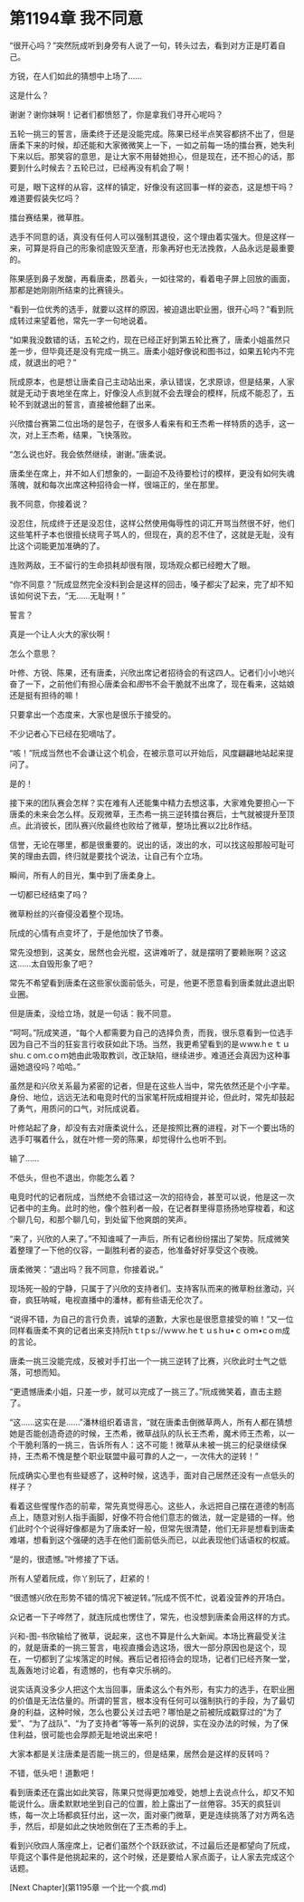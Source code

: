 # 第1194章 我不同意

“很开心吗？”突然阮成听到身旁有人说了一句，转头过去，看到对方正是盯着自己。

方锐，在人们如此的猜想中上场了……

这是什么？

谢谢？谢你妹啊！记者们都愤怒了，你是拿我们寻开心呢吗？

五轮一挑三的誓言，唐柔终于还是没能完成。陈果已经半点笑容都挤不出了，但是唐柔下来的时候，却还能和大家微微笑上一下，一如之前每一场的擂台赛，她失利下来以后。那笑容的意思，是让大家不用替她担心，但是现在，还不担心的话，那要到什么时候去？五轮已过，已经再没有机会了啊！

可是，眼下这样的从容，这样的镇定，好像没有这回事一样的姿态，这是想干吗？难道要假装失忆吗？

擂台赛结果，微草胜。

选手不同意的话，真没有任何人可以强制其退役，这个理由着实强大。但是这样一来，可算是将自己的形象彻底毁灭至渣，形象再好也无法挽救，人品永远是最重要的。

陈果感到鼻子发酸，再看唐柔，昂着头，一如往常的，看着电子屏上回放的画面，那都是她刚刚所结束的比赛镜头。

“看到一位优秀的选手，就要以这样的原因，被迫退出职业圈，很开心吗？”看到阮成转过来望着他，常先一字一句地说着。

“如果我没数错的话，五轮之约，现在已经正好到第五轮比赛了，唐柔小姐虽然只差一步，但毕竟还是没有完成一挑三。唐柔小姐好像说和图书过，如果五轮内不完成，就退出的吧？”

阮成原本，也是想让唐柔自己主动站出来，承认错误，乞求原谅，但是结果，人家就是无动于衷地坐在席上，好像没人点到就不会去理会的模样，阮成不能忍了，五轮不到就退出的誓言，直接被他翻了出来。

兴欣擂台赛第二位出场的是包子，在很多人看来有和王杰希一样特质的选手，这一次，对上王杰希，结果，飞快落败。

“怎么说也好。我会依然继续，谢谢。”唐柔说。

唐柔坐在席上，并不如人们想象的，一副迫不及待要检讨的模样，更没有如何失魂落魄，就和每次出席这种招待会一样，很端正的，坐在那里。

我不同意，你接着说？

没忍住，阮成终于还是没忍住，这样公然使用侮辱性的词汇开骂当然很不好，他们这些笔杆子本也很擅长绕弯子骂人的，但现在，真的忍不住了，这就是无耻，没有比这个词能更加准确的了。

连败两敌，王不留行的生命损耗却很有限，现场观众都已经瞪大了眼。

“你不同意？”阮成显然完全没料到会是这样的回击，嗓子都尖了起来，完了却不知该如何说下去，“无……无耻啊！”

誓言？

真是一个让人火大的家伙啊！

怎么个意思？

叶修、方锐、陈果，还有唐柔，兴欣出席记者招待会的有这四人。记者们小小地兴奋了一下，之前他们有担心唐柔会和*图*书不会干脆就不出席了，现在看来，这姑娘还是挺有担待的嘛！

只要拿出一个态度来，大家也是很乐于接受的。

不少记者心下已经在犯嘀咕了。

“咳！”阮成当然也不会谦让这个机会，在被示意可以开始后，风度翩翩地站起来提问了。

是的！

接下来的团队赛会怎样？实在难有人还能集中精力去想这事，大家难免要担心一下唐柔的未来会怎么样。反观微草，王杰希一挑三逆转擂台赛后，士气就被提升至顶点。此消彼长，团队赛兴欣最终也败给了微草，整场比赛以2比8作结。

信誉，无论在哪里，都是很重要的。说出的话，泼出的水，可以找这般那般可耻可笑的理由去圆，终归就是要找个说法，让自己有个立场。

瞬间，所有人的目光，集中到了唐柔身上。

一切都已经结束了吗？

微草粉丝的兴奋侵没着整个现场。

阮成的心情有点变坏了，于是他加快了节奏。

常先没想到，这美女，居然也会光棍，这讲难听了，就是摆明了要赖账啊？这这这……太自毁形象了吧？

常先不希望看到唐柔在这些家伙面前低头，可是，他更不愿意看到唐柔就此退出职业圈。

但是唐柔，没给立场，就是一句话：我不同意。

“呵呵。”阮成笑道，“每个人都需要为自己的选择负责，而我，很乐意看到一位选手因为自己不当的狂妄言行收获如此下场。当然，我更希望看到的是ｗww.hｅｔｕshu.ｃoｍ.cｏｍ她由此吸取教训，改正缺陷，继续进步。难道还会真因为这种事逼她退役吗？哈哈。”

虽然是和兴欣关系最为紧密的记者，但是在这些人当中，常先依然还是个小字辈。身份、地位，远远无法和电竞时代的当家笔杆阮成相提并论，但此时，常先却鼓起了勇气，用质问的口气，对阮成说着。

叶修站起了身，却没有去对唐柔说什么，还是按照比赛的进程，对下一个要出场的选手叮嘱着什么，就在叶修一旁的陈果，却觉得什么也听不到。

输了……

不低头，但也不退出，你能怎么着？

电竞时代的记者阮成，当然绝不会错过这一次的招待会，甚至可以说，他是这一次记者中的主角。此时的他，像个胜利者一般，在记者群里得意扬扬地穿梭着，和这个聊几句，和那个聊几句，到处留下他爽朗的笑声。

“来了，兴欣的人来了。”不知谁喊了一声后，所有记者纷纷摆出了架势。阮成微笑着整理了一下他的仪容，一副胜利者的姿态，他准备好好享受这个夜晚。

唐柔微笑：“退出吗？我不同意，你接着说。”

现场死一般的宁静，只属于了兴欣的支持者们。支持客队而来的微草粉丝激动，兴奋，疯狂呐喊，电视直播中的潘林，都有些语无伦次了。

“说得不错，为自己的言行负责，诚挚的道歉，大家也是很愿意接受的嘛！”又一位同样看唐柔不爽的记者出来支持阮hｔtｐs://ｗwｗ.heｔｕsｈu•ｃｏｍ•cｏm成的言论。

唐柔一挑三没能完成，反被对手打出一个一挑三逆转了比赛，兴欣此时士气之低落，可想而知。

“更遗憾唐柔小姐，只差一步，就可以完成了一挑三了。”阮成微笑着，直击主题了。

“这……这实在是……”潘林组织着语言，“就在唐柔击倒微草两人，所有人都在猜想她是否能创造奇迹的时候，王杰希，微草战队的队长王杰希，魔术师王杰希，以一个干脆利落的一挑三，告诉所有人：这不可能！微草从未被一挑三的纪录继续保持，王杰希不愧是整个职业联盟中最可靠的人之一，一次伟大的逆转！”

阮成确实心里也有些疑惑了，这种时候，这选手，面对自己居然还没有一点低头的样子？

看着这些惺惺作态的前辈，常先真觉得恶心。这些人，永远把自己摆在道德的制高点上，随意对别人指手画脚，好像不符合他们意志的做法，就一定是错的一样。他们此时个个说得好像都是为了唐柔好一般，但常先很清楚，他们无非是想看到唐柔难堪，想看到这个强硬的选手在他们面前低头而已，以此表现他们话语权的权威。

“是的，很遗憾。”叶修接了下话。

所有人望着阮成，你丫别玩了，赶紧的！

“很遗憾兴欣在形势不错的情况下被逆转。”阮成不慌不忙，说着没营养的开场白。

众记者一下子哗然了，就连阮成也愣住了，常先，也没想到唐柔会用这样的方式。

兴和-图-书欣输给了微草，说起来，这也不算是什么大新闻。本场比赛最受关注的，就是唐柔的一挑三誓言，电视直播会选这场，很大一部分原因也是这个，现在，一切都到了尘埃落定的时候。赛后记者招待会的现场，记者们已经齐聚一堂，乱轰轰地讨论着，有遗憾的，也有幸灾乐祸的。

说实话真没多少人把这个太当回事，唐柔这么个有外形，有实力的选手，在职业圈的价值是无法估量的。所谓的誓言，根本没有任何可以强制执行的手段，为了最切身的利益，这种时候，怎么也要公关过去吧？哪怕是之前被阮成戳穿过的“为了爱”、“为了战队”、“为了支持者”等等一系列的说辞，实在没办法的时候，为了保住利益，很可能也会厚颜无耻地说出来吧！

大家本都是关注唐柔是否能一挑三的，但是结果，居然会是这样的反转吗？

不错，低头吧！道歉吧！

看到唐柔还在露出如此笑容，陈果只觉得更加难受，她想上去说点什么，却又不知能说什么。唐柔默默地坐到自己的位置，脸上露出了一丝倦容。35天的疯狂训练，每一次上场都疯狂付出，这一次，面对豪门微草，更是连续挑落了对方两名选手，然后，却是如此之快地败倒在了王杰希的手上。

看到兴欣四人落座席上，记者们虽然个个跃跃欲试，不过最后还是都望向了阮成，毕竟这个事件是他挑起来的，这个时候，还是要给人家点面子，让人家去完成这个话题。



[Next Chapter](第1195章 一个比一个疯.md)